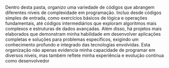 Dentro desta pasta, organizo uma variedade de códigos que abrangem diferentes níveis de complexidade em programação. Incluo desde códigos simples de entrada, como exercícios básicos de lógica e operações fundamentais, até códigos intermediários que exploram algoritmos mais complexos e estruturas de dados avançadas. Além disso, há projetos mais elaborados que demonstram minha habilidade em desenvolver aplicações completas e soluções para problemas específicos, exigindo um conhecimento profundo e integrado das tecnologias envolvidas. Esta organização não apenas evidencia minha capacidade de programar em diversos níveis, mas também reflete minha experiência e evolução contínua como desenvolvedor
